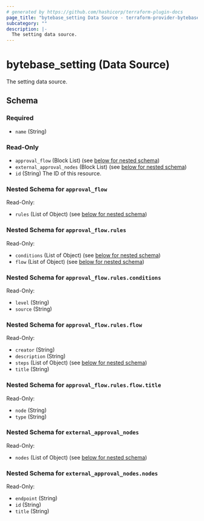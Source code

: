 ```yaml
---
# generated by https://github.com/hashicorp/terraform-plugin-docs
page_title: "bytebase_setting Data Source - terraform-provider-bytebase"
subcategory: ""
description: |-
  The setting data source.
---
```


# bytebase_setting (Data Source)

The setting data source.



<!-- schema generated by tfplugindocs -->
## Schema

### Required

- `name` (String)

### Read-Only

- `approval_flow` (Block List) (see [below for nested schema](#nestedblock--approval_flow))
- `external_approval_nodes` (Block List) (see [below for nested schema](#nestedblock--external_approval_nodes))
- `id` (String) The ID of this resource.

<a id="nestedblock--approval_flow"></a>
### Nested Schema for `approval_flow`

Read-Only:

- `rules` (List of Object) (see [below for nested schema](#nestedatt--approval_flow--rules))

<a id="nestedatt--approval_flow--rules"></a>
### Nested Schema for `approval_flow.rules`

Read-Only:

- `conditions` (List of Object) (see [below for nested schema](#nestedobjatt--approval_flow--rules--conditions))
- `flow` (List of Object) (see [below for nested schema](#nestedobjatt--approval_flow--rules--flow))

<a id="nestedobjatt--approval_flow--rules--conditions"></a>
### Nested Schema for `approval_flow.rules.conditions`

Read-Only:

- `level` (String)
- `source` (String)


<a id="nestedobjatt--approval_flow--rules--flow"></a>
### Nested Schema for `approval_flow.rules.flow`

Read-Only:

- `creator` (String)
- `description` (String)
- `steps` (List of Object) (see [below for nested schema](#nestedobjatt--approval_flow--rules--flow--steps))
- `title` (String)

<a id="nestedobjatt--approval_flow--rules--flow--steps"></a>
### Nested Schema for `approval_flow.rules.flow.title`

Read-Only:

- `node` (String)
- `type` (String)





<a id="nestedblock--external_approval_nodes"></a>
### Nested Schema for `external_approval_nodes`

Read-Only:

- `nodes` (List of Object) (see [below for nested schema](#nestedatt--external_approval_nodes--nodes))

<a id="nestedatt--external_approval_nodes--nodes"></a>
### Nested Schema for `external_approval_nodes.nodes`

Read-Only:

- `endpoint` (String)
- `id` (String)
- `title` (String)


